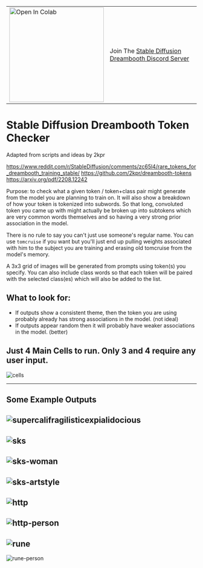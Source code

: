 
<table style="width:100%">
  <tr>
    <td>
      <a target="_blank" href="https://colab.research.google.com/github/yushan777/stable-diffusion-token-checker/blob/main/sddb_token_checker.ipynb">
        <img src="https://colab.research.google.com/assets/colab-badge.svg" alt="Open In Colab" width="250"/>
      </a>
    </td>
    <td>
      Join The <a href="https://discord.gg/wNNs2JNF7G">Stable Diffusion Dreambooth Discord Server</a>
    </td>
  </tr>
</table>



# Stable Diffusion Dreambooth Token Checker

Adapted from scripts and ideas by 2kpr

https://www.reddit.com/r/StableDiffusion/comments/zc65l4/rare_tokens_for_dreambooth_training_stable/
https://github.com/2kpr/dreambooth-tokens<br>
https://arxiv.org/pdf/2208.12242

Purpose: to check what a given token / token+class pair might generate from the model you are planning to train on. It will also show a breakdown of how your token is tokenized into subwords. So that long, convoluted token you came up with might actually be broken up into subtokens which are very common words themselves and so having a very strong prior association in the model.

There is no rule to say you can't just use someone's regular name. You can use `tomcruise` if you want but you'll just end up pulling weights associated with him to the subject you are training and erasing old tomcruise from the model's memory. 

A 3x3 grid of images will be generated from prompts using token(s) you specify.  You can also include class words so that each token will be paired with the selected class(es) which will also be added to the list.

## What to look for:

* If outputs show a consistent theme, then the token you are using probably already has strong associations in the model. (not ideal)
* If outputs appear random then it will probably have weaker associations in the model. (better)

## Just 4 Main Cells to run.  Only 3 and 4 require any user input. 
![cells](https://github.com/yushan777/stable-diffusion-token-checker/raw/main/images/cells.jpg)

---
## Some Example Outputs
![supercalifragilisticexpialidocious](https://github.com/yushan777/stable-diffusion-token-checker/raw/main/images/supercalifragilisticexpialidocious.jpg)
---
![sks](https://github.com/yushan777/stable-diffusion-token-checker/raw/main/images/sks.jpg)
---
![sks-woman](https://github.com/yushan777/stable-diffusion-token-checker/raw/main/images/sks-woman.jpg)
---
![sks-artstyle](https://github.com/yushan777/stable-diffusion-token-checker/raw/main/images/sks-artstyle.jpg)
---
![http](https://github.com/yushan777/stable-diffusion-token-checker/raw/main/images/http.jpg)
---
![http-person](https://github.com/yushan777/stable-diffusion-token-checker/raw/main/images/http-person.jpg)
---
![rune](https://github.com/yushan777/stable-diffusion-token-checker/raw/main/images/rune.jpg)
---
![rune-person](https://github.com/yushan777/stable-diffusion-token-checker/raw/main/images/rune-person.jpg)
